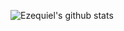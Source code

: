 ![Ezequiel's github stats](https://github-readme-stats.vercel.app/api?username=equeirozdenoronha&show_icons=true&theme=radical)
